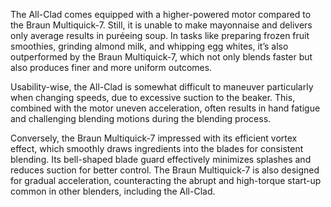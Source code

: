 The All-Clad comes equipped with a higher-powered motor compared to the Braun Multiquick-7. Still, it is unable to make mayonnaise and delivers only average results in puréeing soup. In tasks like preparing frozen fruit smoothies, grinding almond milk, and whipping egg whites, it’s also outperformed by the Braun Multiquick-7, which not only blends faster but also produces finer and more uniform outcomes. 

Usability-wise, the All-Clad is somewhat difficult to maneuver particularly when changing speeds, due to excessive suction to the beaker. This, combined with the motor uneven acceleration, often results in hand fatigue and challenging blending motions during the blending process. 

Conversely, the Braun Multiquick-7 impressed with its efficient vortex effect, which smoothly draws ingredients into the blades for consistent blending. Its bell-shaped blade guard effectively minimizes splashes and reduces suction for better control. The Braun Multiquick-7 is also designed for gradual acceleration, counteracting the abrupt and high-torque start-up common in other blenders, including the All-Clad.